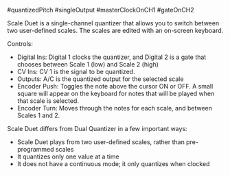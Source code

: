 #quantizedPitch #singleOutput #masterClockOnCH1 #gateOnCH2 

Scale Duet is a single-channel quantizer that allows you to switch between two user-defined scales. The scales are edited with an on-screen keyboard.

Controls:
* Digital Ins: Digital 1 clocks the quantizer, and Digital 2 is a gate that chooses between Scale 1 (low) and Scale 2 (high)
* CV Ins: CV 1 is the signal to be quantized.
* Outputs: A/C is the quantized output for the selected scale
* Encoder Push: Toggles the note above the cursor ON or OFF. A small square will appear on the keyboard for notes that will be played when that scale is selected.
* Encoder Turn: Moves through the notes for each scale, and between Scales 1 and 2.

Scale Duet differs from Dual Quantizer in a few important ways:

* Scale Duet plays from two user-defined scales, rather than pre-programmed scales
* It quantizes only one value at a time
* It does not have a continuous mode; it only quantizes when clocked